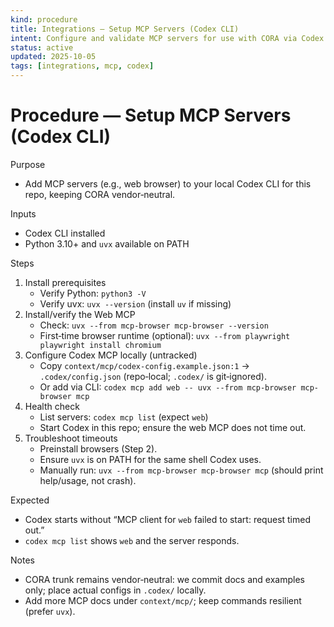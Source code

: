 ```yaml
---
kind: procedure
title: Integrations — Setup MCP Servers (Codex CLI)
intent: Configure and validate MCP servers for use with CORA via Codex CLI without vendoring code
status: active
updated: 2025-10-05
tags: [integrations, mcp, codex]
---
```


# Procedure — Setup MCP Servers (Codex CLI)

Purpose
- Add MCP servers (e.g., web browser) to your local Codex CLI for this repo, keeping CORA vendor‑neutral.

Inputs
- Codex CLI installed
- Python 3.10+ and `uvx` available on PATH

Steps
1) Install prerequisites
   - Verify Python: `python3 -V`
   - Verify uvx: `uvx --version` (install `uv` if missing)
2) Install/verify the Web MCP
   - Check: `uvx --from mcp-browser mcp-browser --version`
   - First‑time browser runtime (optional): `uvx --from playwright playwright install chromium`
3) Configure Codex MCP locally (untracked)
   - Copy `context/mcp/codex-config.example.json:1` → `.codex/config.json` (repo‑local; `.codex/` is git‑ignored).
   - Or add via CLI: `codex mcp add web -- uvx --from mcp-browser mcp-browser mcp`
4) Health check
   - List servers: `codex mcp list` (expect `web`)
   - Start Codex in this repo; ensure the web MCP does not time out.
5) Troubleshoot timeouts
   - Preinstall browsers (Step 2).
   - Ensure `uvx` is on PATH for the same shell Codex uses.
   - Manually run: `uvx --from mcp-browser mcp-browser mcp` (should print help/usage, not crash).

Expected
- Codex starts without “MCP client for `web` failed to start: request timed out.”
- `codex mcp list` shows `web` and the server responds.

Notes
- CORA trunk remains vendor‑neutral: we commit docs and examples only; place actual configs in `.codex/` locally.
- Add more MCP docs under `context/mcp/`; keep commands resilient (prefer `uvx`).

